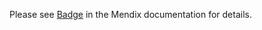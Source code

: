 Please see [Badge](https://docs.mendix.com/appstore/widgets/badge) in the Mendix documentation for details.
